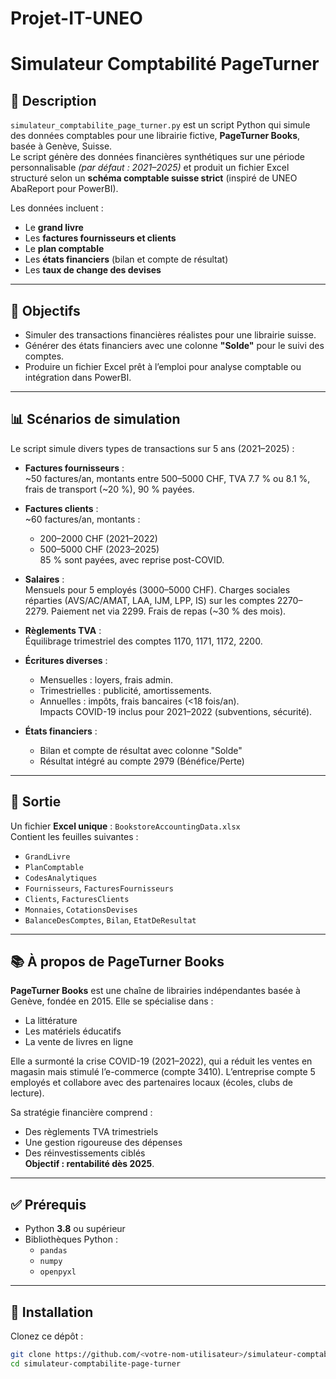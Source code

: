 # Projet-IT-UNEO

# Simulateur Comptabilité PageTurner

## 📄 Description

`simulateur_comptabilite_page_turner.py` est un script Python qui simule des données comptables pour une librairie fictive, **PageTurner Books**, basée à Genève, Suisse.  
Le script génère des données financières synthétiques sur une période personnalisable *(par défaut : 2021–2025)* et produit un fichier Excel structuré selon un **schéma comptable suisse strict** (inspiré de UNEO AbaReport pour PowerBI).

Les données incluent :
- Le **grand livre**
- Les **factures fournisseurs et clients**
- Le **plan comptable**
- Les **états financiers** (bilan et compte de résultat)
- Les **taux de change des devises**

---

## 🎯 Objectifs

- Simuler des transactions financières réalistes pour une librairie suisse.
- Générer des états financiers avec une colonne **"Solde"** pour le suivi des comptes.
- Produire un fichier Excel prêt à l’emploi pour analyse comptable ou intégration dans PowerBI.

---

## 📊 Scénarios de simulation

Le script simule divers types de transactions sur 5 ans (2021–2025) :

- **Factures fournisseurs** :  
  ~50 factures/an, montants entre 500–5000 CHF, TVA 7.7 % ou 8.1 %, frais de transport (~20 %), 90 % payées.
  
- **Factures clients** :  
  ~60 factures/an, montants :
  - 200–2000 CHF (2021–2022)
  - 500–5000 CHF (2023–2025)  
  85 % sont payées, avec reprise post-COVID.

- **Salaires** :  
  Mensuels pour 5 employés (3000–5000 CHF). Charges sociales réparties (AVS/AC/AMAT, LAA, IJM, LPP, IS) sur les comptes 2270–2279. Paiement net via 2299. Frais de repas (~30 % des mois).

- **Règlements TVA** :  
  Équilibrage trimestriel des comptes 1170, 1171, 1172, 2200.

- **Écritures diverses** :  
  - Mensuelles : loyers, frais admin.
  - Trimestrielles : publicité, amortissements.
  - Annuelles : impôts, frais bancaires (<18 fois/an).  
  Impacts COVID-19 inclus pour 2021–2022 (subventions, sécurité).

- **États financiers** :  
  - Bilan et compte de résultat avec colonne "Solde"
  - Résultat intégré au compte 2979 (Bénéfice/Perte)

---

## 📁 Sortie

Un fichier **Excel unique** : `BookstoreAccountingData.xlsx`  
Contient les feuilles suivantes :

- `GrandLivre`  
- `PlanComptable`  
- `CodesAnalytiques`  
- `Fournisseurs`, `FacturesFournisseurs`  
- `Clients`, `FacturesClients`  
- `Monnaies`, `CotationsDevises`  
- `BalanceDesComptes`, `Bilan`, `EtatDeResultat`

---

## 📚 À propos de PageTurner Books

**PageTurner Books** est une chaîne de librairies indépendantes basée à Genève, fondée en 2015. Elle se spécialise dans :

- La littérature
- Les matériels éducatifs
- La vente de livres en ligne

Elle a surmonté la crise COVID-19 (2021–2022), qui a réduit les ventes en magasin mais stimulé l’e-commerce (compte 3410). L’entreprise compte 5 employés et collabore avec des partenaires locaux (écoles, clubs de lecture).

Sa stratégie financière comprend :
- Des règlements TVA trimestriels
- Une gestion rigoureuse des dépenses
- Des réinvestissements ciblés  
**Objectif : rentabilité dès 2025**.

---

## ✅ Prérequis

- Python **3.8** ou supérieur
- Bibliothèques Python :
  - `pandas`
  - `numpy`
  - `openpyxl`

---

## 🔧 Installation

Clonez ce dépôt :

```bash
git clone https://github.com/<votre-nom-utilisateur>/simulateur-comptabilite-page-turner.git
cd simulateur-comptabilite-page-turner
